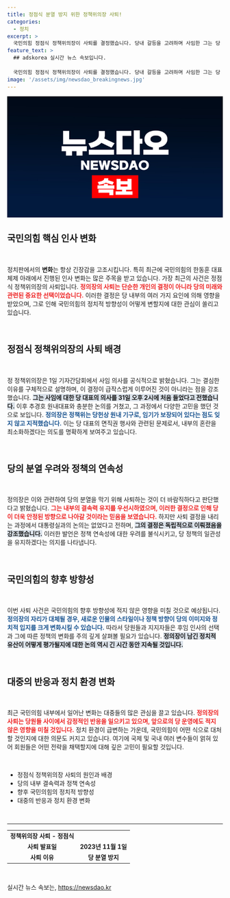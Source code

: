 ```yaml
---
title: 정점식 분열 방지 위한 정책위의장 사퇴!
categories:
  - 정치
excerpt: >
  국민의힘 정점식 정책위의장이 사퇴를 결정했습니다. 당내 갈등을 고려하며 사임한 그는 당 대표의 면직권 행사 여부에 대해 강한 입장을 밝혔습니다. 과연 그의 사퇴가 당의 향후 방향에 어떤 영향을 미칠지 주목됩니다!
feature_text: >
  ## adskorea 실시간 뉴스 속보입니다.

  국민의힘 정점식 정책위의장이 사퇴를 결정했습니다. 당내 갈등을 고려하며 사임한 그는 당 대표의 면직권 행사 여부에 대해 강한 입장을 밝혔습니다. 과연 그의 사퇴가 당의 향후 방향에 어떤 영향을 미칠지 주목됩니다!
image: '/assets/img/newsdao_breakingnews.jpg'
---
```


<p><img src="/assets/img/newsdao_breakingnews.jpg" alt="adskorea 속보" /></p>

<h2 data-ke-size="size26">국민의힘 핵심 인사 변화</h2>

<p data-ke-size="size16">&nbsp;</p>

<p>정치판에서의 <b>변화</b>는 항상 긴장감을 고조시킵니다. 특히 최근에 국민의힘의 한동훈 대표 체제 아래에서 진행된 인사 변화는 많은 주목을 받고 있습니다. 가장 최근의 사건은 정점식 정책위의장의 사퇴입니다. <b><span style="color: #ee2323;">정의장의 사퇴는 단순한 개인의 결정이 아니라 당의 미래와 관련된 중요한 선택이었습니다.</span></b> 이러한 결정은 당 내부의 여러 가지 요인에 의해 영향을 받았으며, 그로 인해 국민의힘의 정치적 방향성이 어떻게 변할지에 대한 관심이 쏠리고 있습니다. </p>

<p data-ke-size="size16">&nbsp;</p>

<h2 data-ke-size="size26">정점식 정책위의장의 사퇴 배경</h2>

<p data-ke-size="size16">&nbsp;</p>

<p>정 정책위의장은 1일 기자간담회에서 사임 의사를 공식적으로 밝혔습니다. 그는 결심한 이유를 구체적으로 설명하며, 이 결정이 급작스럽게 이루어진 것이 아니라는 점을 강조했습니다. <b><span style="background-color: #21538527;">그는 사임에 대한 당 대표의 의사를 31일 오후 2시에 처음 들었다고 전했습니다.</span></b> 이후 추경호 원내대표와 충분한 논의를 거쳤고, 그 과정에서 다양한 고민을 했던 것으로 보입니다. <b><span style="color: #1a5490;">정의장은 정책위는 당헌상 원내 기구로, 임기가 보장되어 있다는 점도 잊지 않고 지적했습니다.</span></b> 이는 당 대표의 면직권 행사와 관련된 문제로서, 내부의 혼란을 최소화하겠다는 의도를 명확하게 보여주고 있습니다.</p>

<p data-ke-size="size16">&nbsp;</p>

<h2 data-ke-size="size26">당의 분열 우려와 정책의 연속성</h2>

<p data-ke-size="size16">&nbsp;</p>

<p>정의장은 이와 관련하여 당의 분열을 막기 위해 사퇴하는 것이 더 바람직하다고 판단했다고 밝혔습니다. <b><span style="color: #ee2323;">그는 내부의 결속력 유지를 우선시하였으며, 이러한 결정으로 인해 당이 더욱 안정된 방향으로 나아갈 것이라는 믿음을 보였습니다.</span></b> 하지만 사퇴 결정을 내리는 과정에서 대통령실과의 논의는 없었다고 전하며, <b><span style="background-color: #21538527;">그의 결정은 독립적으로 이뤄졌음을 강조했습니다.</span></b> 이러한 발언은 정책 연속성에 대한 우려를 불식시키고, 당 정책의 일관성을 유지하겠다는 의지를 나타냅니다.</p>

<p data-ke-size="size16">&nbsp;</p>

<h2 data-ke-size="size26">국민의힘의 향후 방향성</h2>

<p data-ke-size="size16">&nbsp;</p>

<p>이번 사퇴 사건은 국민의힘의 향후 방향성에 적지 않은 영향을 미칠 것으로 예상됩니다. <b><span style="color: #1a5490;">정의장의 자리가 대체될 경우, 새로운 인물의 스타일이나 정책 방향이 당의 이미지와 정치적 입지를 크게 변화시킬 수 있습니다.</span></b> 따라서 당원들과 지지자들은 후임 인사의 선택과 그에 따른 정책의 변화를 주의 깊게 살펴볼 필요가 있습니다. <b><span style="background-color: #21538527;">정의장이 남긴 정치적 유산이 어떻게 평가될지에 대한 논의 역시 긴 시간 동안 지속될 것입니다.</span></b></p>

<p data-ke-size="size16">&nbsp;</p>

<h2 data-ke-size="size26">대중의 반응과 정치 환경 변화</h2>

<p data-ke-size="size16">&nbsp;</p>

<p>최근 국민의힘 내부에서 일어난 변화는 대중들의 많은 관심을 끌고 있습니다. <b><span style="color: #ee2323;">정의장의 사퇴는 당원들 사이에서 감정적인 반응을 일으키고 있으며, 앞으로의 당 운영에도 적지 않은 영향을 미칠 것입니다.</span></b> 정치 환경이 급변하는 가운데, 국민의힘이 어떤 식으로 대처할 것인지에 대한 의문도 커지고 있습니다. 여기에 국제 및 국내 여러 변수들이 얽혀 있어 회원들은 어떤 전략을 채택할지에 대해 깊은 고민이 필요할 것입니다.</p>

<p data-ke-size="size16">&nbsp;</p>

<ul>
    <li>정점식 정책위의장 사퇴의 원인과 배경</li>
    <li>당의 내부 결속력과 정책 연속성</li>
    <li>향후 국민의힘의 정치적 방향성</li>
    <li>대중의 반응과 정치 환경 변화</li>
</ul>

<p data-ke-size="size16">&nbsp;</p>

<hr>

<table style="width: 100%;">
    <tr>
        <td style="text-align: center; height: 17px;"><b>정책위의장 사퇴 - 정점식</b></td>
    </tr>
    <tr>
        <td style="text-align: center; height: 17px;"><b>사퇴 발표일</b></td>
        <td style="text-align: center; height: 17px;"><b>2023년 11월 1일</b></td>
    </tr>
    <tr>
        <td style="text-align: center; height: 17px;"><b>사퇴 이유</b></td>
        <td style="text-align: center; height: 17px;"><b>당 분열 방지</b></td>
    </tr>
</table>

<p data-ke-size="size16">&nbsp;</p>
실시간 뉴스 속보는, <a href="https://newsdao.kr" rel="dofollow">https://newsdao.kr</a>


